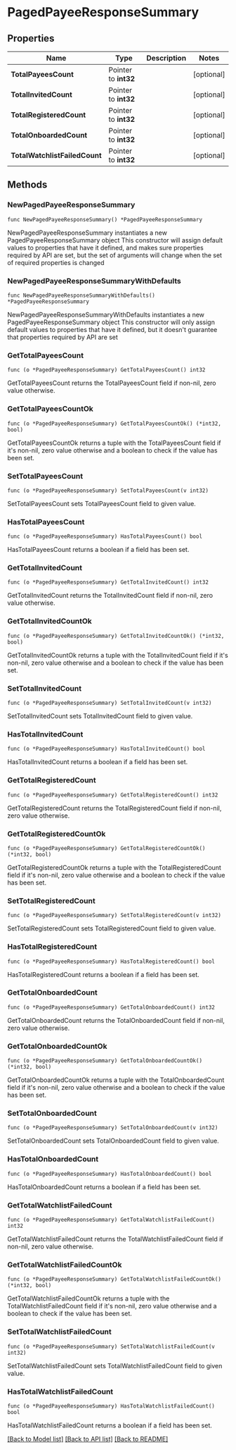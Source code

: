 # PagedPayeeResponseSummary

## Properties

Name | Type | Description | Notes
------------ | ------------- | ------------- | -------------
**TotalPayeesCount** | Pointer to **int32** |  | [optional] 
**TotalInvitedCount** | Pointer to **int32** |  | [optional] 
**TotalRegisteredCount** | Pointer to **int32** |  | [optional] 
**TotalOnboardedCount** | Pointer to **int32** |  | [optional] 
**TotalWatchlistFailedCount** | Pointer to **int32** |  | [optional] 

## Methods

### NewPagedPayeeResponseSummary

`func NewPagedPayeeResponseSummary() *PagedPayeeResponseSummary`

NewPagedPayeeResponseSummary instantiates a new PagedPayeeResponseSummary object
This constructor will assign default values to properties that have it defined,
and makes sure properties required by API are set, but the set of arguments
will change when the set of required properties is changed

### NewPagedPayeeResponseSummaryWithDefaults

`func NewPagedPayeeResponseSummaryWithDefaults() *PagedPayeeResponseSummary`

NewPagedPayeeResponseSummaryWithDefaults instantiates a new PagedPayeeResponseSummary object
This constructor will only assign default values to properties that have it defined,
but it doesn't guarantee that properties required by API are set

### GetTotalPayeesCount

`func (o *PagedPayeeResponseSummary) GetTotalPayeesCount() int32`

GetTotalPayeesCount returns the TotalPayeesCount field if non-nil, zero value otherwise.

### GetTotalPayeesCountOk

`func (o *PagedPayeeResponseSummary) GetTotalPayeesCountOk() (*int32, bool)`

GetTotalPayeesCountOk returns a tuple with the TotalPayeesCount field if it's non-nil, zero value otherwise
and a boolean to check if the value has been set.

### SetTotalPayeesCount

`func (o *PagedPayeeResponseSummary) SetTotalPayeesCount(v int32)`

SetTotalPayeesCount sets TotalPayeesCount field to given value.

### HasTotalPayeesCount

`func (o *PagedPayeeResponseSummary) HasTotalPayeesCount() bool`

HasTotalPayeesCount returns a boolean if a field has been set.

### GetTotalInvitedCount

`func (o *PagedPayeeResponseSummary) GetTotalInvitedCount() int32`

GetTotalInvitedCount returns the TotalInvitedCount field if non-nil, zero value otherwise.

### GetTotalInvitedCountOk

`func (o *PagedPayeeResponseSummary) GetTotalInvitedCountOk() (*int32, bool)`

GetTotalInvitedCountOk returns a tuple with the TotalInvitedCount field if it's non-nil, zero value otherwise
and a boolean to check if the value has been set.

### SetTotalInvitedCount

`func (o *PagedPayeeResponseSummary) SetTotalInvitedCount(v int32)`

SetTotalInvitedCount sets TotalInvitedCount field to given value.

### HasTotalInvitedCount

`func (o *PagedPayeeResponseSummary) HasTotalInvitedCount() bool`

HasTotalInvitedCount returns a boolean if a field has been set.

### GetTotalRegisteredCount

`func (o *PagedPayeeResponseSummary) GetTotalRegisteredCount() int32`

GetTotalRegisteredCount returns the TotalRegisteredCount field if non-nil, zero value otherwise.

### GetTotalRegisteredCountOk

`func (o *PagedPayeeResponseSummary) GetTotalRegisteredCountOk() (*int32, bool)`

GetTotalRegisteredCountOk returns a tuple with the TotalRegisteredCount field if it's non-nil, zero value otherwise
and a boolean to check if the value has been set.

### SetTotalRegisteredCount

`func (o *PagedPayeeResponseSummary) SetTotalRegisteredCount(v int32)`

SetTotalRegisteredCount sets TotalRegisteredCount field to given value.

### HasTotalRegisteredCount

`func (o *PagedPayeeResponseSummary) HasTotalRegisteredCount() bool`

HasTotalRegisteredCount returns a boolean if a field has been set.

### GetTotalOnboardedCount

`func (o *PagedPayeeResponseSummary) GetTotalOnboardedCount() int32`

GetTotalOnboardedCount returns the TotalOnboardedCount field if non-nil, zero value otherwise.

### GetTotalOnboardedCountOk

`func (o *PagedPayeeResponseSummary) GetTotalOnboardedCountOk() (*int32, bool)`

GetTotalOnboardedCountOk returns a tuple with the TotalOnboardedCount field if it's non-nil, zero value otherwise
and a boolean to check if the value has been set.

### SetTotalOnboardedCount

`func (o *PagedPayeeResponseSummary) SetTotalOnboardedCount(v int32)`

SetTotalOnboardedCount sets TotalOnboardedCount field to given value.

### HasTotalOnboardedCount

`func (o *PagedPayeeResponseSummary) HasTotalOnboardedCount() bool`

HasTotalOnboardedCount returns a boolean if a field has been set.

### GetTotalWatchlistFailedCount

`func (o *PagedPayeeResponseSummary) GetTotalWatchlistFailedCount() int32`

GetTotalWatchlistFailedCount returns the TotalWatchlistFailedCount field if non-nil, zero value otherwise.

### GetTotalWatchlistFailedCountOk

`func (o *PagedPayeeResponseSummary) GetTotalWatchlistFailedCountOk() (*int32, bool)`

GetTotalWatchlistFailedCountOk returns a tuple with the TotalWatchlistFailedCount field if it's non-nil, zero value otherwise
and a boolean to check if the value has been set.

### SetTotalWatchlistFailedCount

`func (o *PagedPayeeResponseSummary) SetTotalWatchlistFailedCount(v int32)`

SetTotalWatchlistFailedCount sets TotalWatchlistFailedCount field to given value.

### HasTotalWatchlistFailedCount

`func (o *PagedPayeeResponseSummary) HasTotalWatchlistFailedCount() bool`

HasTotalWatchlistFailedCount returns a boolean if a field has been set.


[[Back to Model list]](../README.md#documentation-for-models) [[Back to API list]](../README.md#documentation-for-api-endpoints) [[Back to README]](../README.md)


